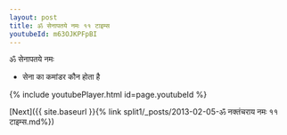 ```yaml
---
layout: post
title: ॐ सेनापतये नमः ११ टाइम्स
youtubeId: m63OJKPFpBI
---
```

 
 
 ॐ सेनापतये नमः  
 
 -  सेना का कमांडर कौन होता है 
 
  
 
  
 
 
 
 
 
 


{% include youtubePlayer.html id=page.youtubeId %}
 
[Next]({{ site.baseurl }}{% link  split1/_posts/2013-02-05-ॐ नक्तंचराय नमः ११ टाइम्स.md%})
 
